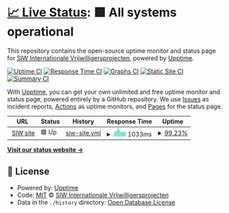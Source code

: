 # [📈 Live Status](https://siwvolunteers.github.io/uptime): <!--live status--> **🟩 All systems operational**

This repository contains the open-source uptime monitor and status page for [SIW Internationale Vrijwilligersprojecten](https://www.siw.nl), powered by [Upptime](https://github.com/upptime/upptime).

[![Uptime CI](https://github.com/siwvolunteers/uptime/workflows/Uptime%20CI/badge.svg)](https://github.com/siwvolunteers/uptime/actions?query=workflow%3A%22Uptime+CI%22)
[![Response Time CI](https://github.com/siwvolunteers/uptime/workflows/Response%20Time%20CI/badge.svg)](https://github.com/siwvolunteers/uptime/actions?query=workflow%3A%22Response+Time+CI%22)
[![Graphs CI](https://github.com/siwvolunteers/uptime/workflows/Graphs%20CI/badge.svg)](https://github.com/siwvolunteers/uptime/actions?query=workflow%3A%22Graphs+CI%22)
[![Static Site CI](https://github.com/siwvolunteers/uptime/workflows/Static%20Site%20CI/badge.svg)](https://github.com/siwvolunteers/uptime/actions?query=workflow%3A%22Static+Site+CI%22)
[![Summary CI](https://github.com/siwvolunteers/uptime/workflows/Summary%20CI/badge.svg)](https://github.com/siwvolunteers/uptime/actions?query=workflow%3A%22Summary+CI%22)

With [Upptime](https://upptime.js.org), you can get your own unlimited and free uptime monitor and status page, powered entirely by a GitHub repository. We use [Issues](https://github.com/siwvolunteers/uptime/issues) as incident reports, [Actions](https://github.com/siwvolunteers/uptime/actions) as uptime monitors, and [Pages](https://siwvolunteers.github.io/uptime) for the status page.

<!--start: status pages-->
<!-- This summary is generated by Upptime (https://github.com/upptime/upptime) -->
<!-- Do not edit this manually, your changes will be overwritten -->
<!-- prettier-ignore -->
| URL | Status | History | Response Time | Uptime |
| --- | ------ | ------- | ------------- | ------ |
| <img alt="" src="https://icons.duckduckgo.com/ip3/www.siw.nl.ico" height="13"> [SIW site](https://www.siw.nl) | 🟩 Up | [siw-site.yml](https://github.com/siwvolunteers/uptime/commits/HEAD/history/siw-site.yml) | <details><summary><img alt="Response time graph" src="./graphs/siw-site/response-time-week.png" height="20"> 1033ms</summary><br><a href="https://uptime.siw.nl/history/siw-site"><img alt="Response time 1048" src="https://img.shields.io/endpoint?url=https%3A%2F%2Fraw.githubusercontent.com%2Fsiwvolunteers%2Fuptime%2FHEAD%2Fapi%2Fsiw-site%2Fresponse-time.json"></a><br><a href="https://uptime.siw.nl/history/siw-site"><img alt="24-hour response time 1489" src="https://img.shields.io/endpoint?url=https%3A%2F%2Fraw.githubusercontent.com%2Fsiwvolunteers%2Fuptime%2FHEAD%2Fapi%2Fsiw-site%2Fresponse-time-day.json"></a><br><a href="https://uptime.siw.nl/history/siw-site"><img alt="7-day response time 1033" src="https://img.shields.io/endpoint?url=https%3A%2F%2Fraw.githubusercontent.com%2Fsiwvolunteers%2Fuptime%2FHEAD%2Fapi%2Fsiw-site%2Fresponse-time-week.json"></a><br><a href="https://uptime.siw.nl/history/siw-site"><img alt="30-day response time 1031" src="https://img.shields.io/endpoint?url=https%3A%2F%2Fraw.githubusercontent.com%2Fsiwvolunteers%2Fuptime%2FHEAD%2Fapi%2Fsiw-site%2Fresponse-time-month.json"></a><br><a href="https://uptime.siw.nl/history/siw-site"><img alt="1-year response time 1065" src="https://img.shields.io/endpoint?url=https%3A%2F%2Fraw.githubusercontent.com%2Fsiwvolunteers%2Fuptime%2FHEAD%2Fapi%2Fsiw-site%2Fresponse-time-year.json"></a></details> | <details><summary><a href="https://uptime.siw.nl/history/siw-site">99.23%</a></summary><a href="https://uptime.siw.nl/history/siw-site"><img alt="All-time uptime 99.83%" src="https://img.shields.io/endpoint?url=https%3A%2F%2Fraw.githubusercontent.com%2Fsiwvolunteers%2Fuptime%2FHEAD%2Fapi%2Fsiw-site%2Fuptime.json"></a><br><a href="https://uptime.siw.nl/history/siw-site"><img alt="24-hour uptime 94.63%" src="https://img.shields.io/endpoint?url=https%3A%2F%2Fraw.githubusercontent.com%2Fsiwvolunteers%2Fuptime%2FHEAD%2Fapi%2Fsiw-site%2Fuptime-day.json"></a><br><a href="https://uptime.siw.nl/history/siw-site"><img alt="7-day uptime 99.23%" src="https://img.shields.io/endpoint?url=https%3A%2F%2Fraw.githubusercontent.com%2Fsiwvolunteers%2Fuptime%2FHEAD%2Fapi%2Fsiw-site%2Fuptime-week.json"></a><br><a href="https://uptime.siw.nl/history/siw-site"><img alt="30-day uptime 99.71%" src="https://img.shields.io/endpoint?url=https%3A%2F%2Fraw.githubusercontent.com%2Fsiwvolunteers%2Fuptime%2FHEAD%2Fapi%2Fsiw-site%2Fuptime-month.json"></a><br><a href="https://uptime.siw.nl/history/siw-site"><img alt="1-year uptime 99.84%" src="https://img.shields.io/endpoint?url=https%3A%2F%2Fraw.githubusercontent.com%2Fsiwvolunteers%2Fuptime%2FHEAD%2Fapi%2Fsiw-site%2Fuptime-year.json"></a></details>

<!--end: status pages-->

[**Visit our status website →**](https://siwvolunteers.github.io/uptime)

## 📄 License

- Powered by: [Upptime](https://github.com/upptime/upptime)
- Code: [MIT](./LICENSE) © [SIW Internationale Vrijwilligersprojecten](https://www.siw.nl)
- Data in the `./history` directory: [Open Database License](https://opendatacommons.org/licenses/odbl/1-0/)
